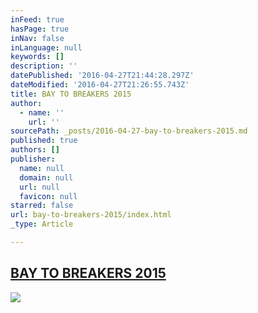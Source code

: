 ```yaml
---
inFeed: true
hasPage: true
inNav: false
inLanguage: null
keywords: []
description: ''
datePublished: '2016-04-27T21:44:28.297Z'
dateModified: '2016-04-27T21:26:55.743Z'
title: BAY TO BREAKERS 2015
author:
  - name: ''
    url: ''
sourcePath: _posts/2016-04-27-bay-to-breakers-2015.md
published: true
authors: []
publisher:
  name: null
  domain: null
  url: null
  favicon: null
starred: false
url: bay-to-breakers-2015/index.html
_type: Article

---
```

## [BAY TO BREAKERS 2015][0]
![](https://s3-us-west-2.amazonaws.com/the-grid-img/p/ad222a136b4da8153a5b7f51dfe81e7cfa1e0c27.png)

[0]: https://www.youtube.com/watch?v=2zsk0Pg3zuw